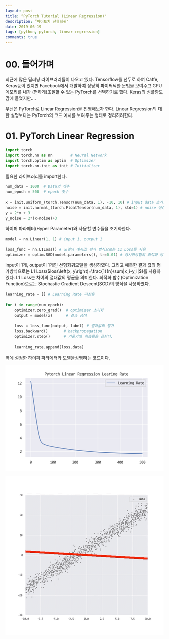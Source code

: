 ```yaml
---
layout: post
title: “PyTorch Tutorial (Linear Regression)"
description: “파이토치 선형회귀"
date: 2019-06-19
tags: [python, pytorch, linear regression]
comments: true
---
```




# 00. 들어가며

최근에 많은 딥러닝 라이브러리들이 나오고 있다. Tensorflow를 선두로 하여 Caffe, Keras등이 있지만 Facebook에서 개발하여 상당히 파이써닉한 문법을 보여주고 GPU 메모리를 내가 (편하게)조절할 수 있는 PyTorch를 선택하기로 했다. Keras의 심플함도 맘에 들었지만….

우선은 PyTorch로 Linear Regression을 진행해보자 한다. Linear Regression의 대한 설명보다는 PyTorch의 코드 예시를 보여주는 형태로 정리하려한다.



# 01. PyTorch Linear Regression

```python
import torch
import torch.nn as nn        # Neural Network
import torch.optim as optim  # Optimizer
import torch.nn.init as init # Initializer
```

필요한 라이브러리를 import한다. 



```python
num_data = 1000  # Data의 개수
num_epoch = 500  # epoch 횟수

x = init.uniform_(torch.Tensor(num_data, 1), -10, 10) # input data 초기화
noise = init.normal_(torch.FloatTensor(num_data, 1), std=1) # noise 생성
y = 2*x + 3
y_noise = 2*(x+noise)+3
```

하이퍼 파라메터(Hyper Parameter)와 사용할 변수들을 초기화한다.

```python
model = nn.Linear(1, 1) # input 1, output 1

loss_func = nn.L1Loss() # 모델의 예측값 평가 방식으로는 L1 Loss를 사용
optimizer = optim.SGD(model.parameters(), lr=0.01) # 경사하강법의 최적화 방식으론 SGD

```

input이 1개, output이 1개인 선형회귀모델을 생성하였다. 그리고 예측한 결과 값의 평가방식으로는 L1 Loss($loss\left(x, y\right)=\frac{1}{n}\sum|x_i-y_i|$)를 사용하였다. L1 Loss는 차이의 절대값의 평균을 의미한다. 최적화 함수(Optimization Function)으로는 Stochastic Gradient Descent(SGD)의 방식을 사용하였다.



```python
learning_rate = [] # Learning Rate 저장용

for i in range(num_epoch):
    optimizer.zero_grad()  # optimizer 초기화
    output = model(x)      # 결과 생성

    loss = loss_func(output, label) # 결과값의 평가
    loss.backward()       # backpropagation
    optimizer.step()      # 기울기에 학습률을 곱한다.

    learning_rate.append(loss.data)

```

앞에 설정한 하이퍼 파라메터와 모델을싱행하는 코드이다.

![learning rate](https://github.com/pignuante/pignuante.github.io/blob/master/assets/images/pytorch_linear/pytorch_linear_regression_learning_rate.png?raw=true)

![result](https://github.com/pignuante/pignuante.github.io/blob/master/assets/images/pytorch_linear/linear.gif?raw=true)

























